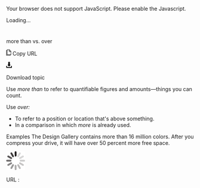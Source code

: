 ﻿Your browser does not support JavaScript. Please enable the Javascript.

Loading...

# 

more than vs. over

![Copy URL](media/more-than-vs-over/Copy.png)
Copy URL

![Download](media/more-than-vs-over/Download.png)

Download topic

Use *more than* to refer to quantifiable figures and amounts—things you can count. 

Use *over:*

  - To refer to a position or location that's above something.
  -  In a comparison in which *more* is already used.

Examples
The Design Gallery contains more than 16 million colors. 
After you compress your drive, it will have over 50 percent more free space. 

![In progress](media/more-than-vs-over/activity-large.gif)

URL :
